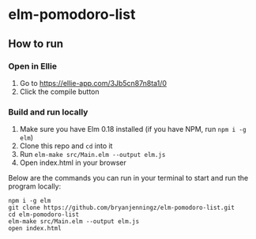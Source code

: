 # elm-pomodoro-list

## How to run

### Open in Ellie
1. Go to https://ellie-app.com/3Jb5cn87n8ta1/0
2. Click the compile button

### Build and run locally
1. Make sure you have Elm 0.18 installed (if you have NPM, run `npm i -g elm`)
2. Clone this repo and `cd` into it
3. Run `elm-make src/Main.elm --output elm.js`
4. Open index.html in your browser

Below are the commands you can run in your terminal to start and run the program locally:

```
npm i -g elm
git clone https://github.com/bryanjenningz/elm-pomodoro-list.git
cd elm-pomodoro-list
elm-make src/Main.elm --output elm.js
open index.html
```
